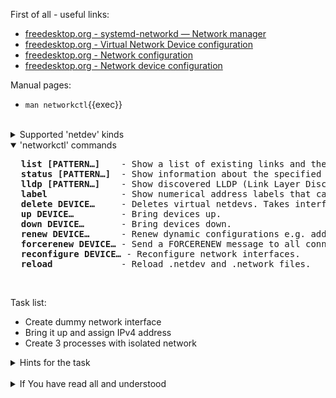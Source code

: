 First of all - useful links:

- [freedesktop.org - systemd-networkd — Network manager](https://www.freedesktop.org/software/systemd/man/systemd-networkd.html#)
- [freedesktop.org - Virtual Network Device configuration](https://www.freedesktop.org/software/systemd/man/systemd.netdev.html#)
- [freedesktop.org - Network configuration](https://www.freedesktop.org/software/systemd/man/systemd.network.html#)
- [freedesktop.org - Network device configuration](https://www.freedesktop.org/software/systemd/man/systemd.link.html#)

Manual pages:
- `man networkctl`{{exec}}
<br>
<details><summary>Supported 'netdev' kinds</summary>
<pre>
  <strong>bond</strong>   - aggregation of all its slave devices. See Linux Ethernet Bonding Driver HOWTO for details.
  <strong>bridge</strong> - software switch, and each of its slave devices and the bridge itself are ports of the switch.
  <strong>dummy</strong>  - drops all packets sent to it.
  <strong>gre</strong>    - level 3 GRE tunnel over IPv4. See RFC 2784 for details. Name "gre0" should not be used, as the kernel creates a device with this name when the corresponding kernel module is loaded.
  <strong>gretap</strong> - level 2 GRE tunnel over IPv4. Name "gretap0" should not be used, as the kernel creates a device with this name when the corresponding kernel module is loaded.
  <strong>erspan</strong> - ERSPAN mirrors traffic on one or more source ports and delivers the mirrored traffic to one or more destination ports on another switch.
  <strong>ip6gre</strong> - level 3 GRE tunnel over IPv6.
  <strong>ip6tnl</strong> - IPv4 or IPv6 tunnel over IPv6
  <strong>ip6gretap</strong> - level 2 GRE tunnel over IPv6.
  <strong>ipip</strong>   - IPv4 over IPv4 tunnel.
  <strong>ipvlan</strong> - IPVLAN device is a stacked device which receives packets from its underlying device based on IP address filtering.
  <strong>ipvtap</strong> - IPVTAP device is a stacked device which receives packets from its underlying device based on IP address filtering and can be accessed using the tap user space interface.
  <strong>macvlan</strong> - stacked device which receives packets from its underlying device based on MAC address filtering.
  <strong>macvtap</strong> - stacked device which receives packets from its underlying device based on MAC address filtering.
  <strong>sit</strong>    - IPv6 over IPv4 tunnel.
  <strong>tap</strong>    - persistent Level 2 tunnel between a network device and a device node.
  <strong>tun</strong>    - persistent Level 3 tunnel between a network device and a device node.
  <strong>veth</strong>   - Ethernet tunnel between a pair of network devices.
  <strong>vlan</strong>   - stacked device which receives packets from its underlying device based on VLAN tagging. See IEEE 802.1Q for details.
  <strong>vti</strong>    - IPv4 over IPSec tunnel.
  <strong>vti6</strong>   - IPv6 over IPSec tunnel.
  <strong>vxlan</strong>  - virtual extensible LAN (vxlan), for connecting Cloud computing deployments.
  <strong>geneve</strong> - GEneric NEtwork Virtualization Encapsulation (GENEVE) netdev driver.
  <strong>l2tp</strong>   - Layer 2 Tunneling Protocol (L2TP) is a tunneling protocol used to support virtual private networks (VPNs) or as part of the delivery of services by ISPs. It does not provide any encryption or confidentiality by itself
  <strong>macsec</strong> - 802.1AE IEEE industry-standard security technology that provides secure communication for all traffic on Ethernet links.
  <strong>vrf</strong>    - Virtual Routing and Forwarding (VRF) interface to create separate routing and forwarding domains.
  <strong>vcan</strong>   - virtual CAN driver (vcan). Similar to the network loopback devices, vcan offers a virtual local CAN interface.
  <strong>vxcan</strong>  - virtual CAN tunnel driver (vxcan). Similar to the virtual ethernet driver veth, vxcan implements a local CAN traffic tunnel between two virtual CAN network devices. When creating a vxcan, two vxcan devices are created as pair. When one end receives the packet it appears on its pair and vice versa. The vxcan can be used for cross namespace communication.
  <strong>wireguard</strong> - Secure Network Tunnel.
  <strong>nlmon</strong>  - Netlink monitor device. Use an nlmon device when you want to monitor system Netlink messages.
  <strong>fou</strong>    - Foo-over-UDP tunneling.
  <strong>xfrm</strong>   - virtual tunnel interface like vti/vti6 but with several advantages.
  <strong>ifb</strong>    - Intermediate Functional Block (ifb) pseudo network interface acts as a QoS concentrator for multiple different sources of traffic.
  <strong>bareudp</strong> - UDP tunnels provide a generic L3 encapsulation support for tunnelling different L3 protocols like MPLS, IP etc. inside of an UDP tunnel.
  <strong>batadv</strong> - B.A.T.M.A.N. Advanced is a routing protocol for multi-hop mobile ad-hoc networks which operates on layer 2.
  <strong>ipoib</strong>  - IP over Infiniband subinterface.
  <strong>wlan</strong>   - virtual wireless network (WLAN) interface.
  <br>
  GoTo <a href="https://docs.kernel.org/networking/index.html">Linux Networking subsystem documentation</a> for more information.
</pre>
</details>
<details open><summary>'networkctl' commands</summary>
<pre>
  <strong>list [PATTERN…]</strong>    - Show a list of existing links and their status.
  <strong>status [PATTERN…]</strong>  - Show information about the specified links: type, state, kernel module driver, hardware and IP address, configured DNS servers, etc.
  <strong>lldp [PATTERN…]</strong>    - Show discovered LLDP (Link Layer Discovery Protocol) neighbors.
  <strong>label</strong>              - Show numerical address labels that can be used for address selection.
  <strong>delete DEVICE…</strong>     - Deletes virtual netdevs. Takes interface name or index number.
  <strong>up DEVICE…</strong>         - Bring devices up.
  <strong>down DEVICE…</strong>       - Bring devices down.
  <strong>renew DEVICE…</strong>      - Renew dynamic configurations e.g. addresses received from DHCP server.
  <strong>forcerenew DEVICE…</strong> - Send a FORCERENEW message to all connected clients, triggering DHCP reconfiguration.
  <strong>reconfigure DEVICE…</strong> - Reconfigure network interfaces.
  <strong>reload</strong>             - Reload .netdev and .network files.
</pre>
</details><br>

Task list:
- Create dummy network interface
- Bring it up and assign IPv4 address
- Create 3 processes with isolated network 

<details><summary>Hints for the task</summary>
<pre>
<strong>Task 1:</strong>
  $ sudo vi /etc/systemd/network/dummy.netdev
      [NetDev]
      Name=dummy0
      Description=Some dummy NetDev
      Kind=dummy
  $ sudo networkctl reload
  $ sudo networkctl list
<br>
<strong>Task 2:</strong>
  $ sudo ip addr add 192.168.1.150/24 dev dummy0
  $ sudo ip link set dummy0 up
  $ networkctl list
<br>
<strong>Task 3:</strong>
  $ sudo ip netns add Isolated1
  $ sudo ip netns add Isolated2
  $ sudo ip netns add Isolated3
  $ sudo ip netns
  $ # 0------1--------2--------3
  $ # 1 <--> 01-12 <--> 21-23 <--> 32-lo  
  $ sudo ip link add vvegh1 type veth peer name vvegh01
  $ sudo ip link add vvegh12 type veth peer name vvegh21
  $ sudo ip link add vvegh23 type veth peer name vvegh32
  $
  $ sudo ip link set vvegh01 netns Isolated1
  $ sudo ip link set vvegh12 netns Isolated1
  $ sudo ip link set vvegh21 netns Isolated2
  $ sudo ip link set vvegh23 netns Isolated2 
  $ sudo ip link set vvegh32 netns Isolated3
  $  
  $ ip addr add 192.168.1.1/24 dev vvegh1
  $ ip link set dev vvegh1 up
  $
  $ ip netns exec Isolated1 ip addr add 192.168.1.2/24 dev vvegh01
  $ ip netns exec Isolated1 ip link set dev vvegh01 up
  $ ip netns exec Isolated1 ip addr add 192.168.12.1/24 dev vvegh12
  $ ip netns exec Isolated1 ip link set dev vvegh12 up
  $  
  $ ip netns exec Isolated2 ip addr add 192.168.12.2/24 dev vvegh21
  $ ip netns exec Isolated2 ip link set dev vvegh21 up
  $ ip netns exec Isolated2 ip addr add 192.168.23.1/24 dev vvegh23
  $ ip netns exec Isolated2 ip link set dev vvegh23 up
  $
  $ ip netns exec Isolated3 ip addr add 192.168.23.2/24 dev vvegh32
  $ ip netns exec Isolated3 ip link set dev vvegh32 up
  $ ip netns exec Isolated3 ip addr add 172.16.30.1/24 dev lo
  $ 
  $ ip route add 172.16.30.0/24 via 192.168.1.2
  $ ip netns exec Isolated1 ip route add default via 192.168.1.1
  $ ip netns exec Isolated1 ip route add 172.16.30.0/24 via 192.168.12.2
  $ ip netns exec Isolated2 ip route add default via 192.168.12.1
  $ ip netns exec Isolated2 ip route add 172.16.30.0/24 via 192.168.23.2
  $ ip netns exec Isolated3 ip route add default via 192.168.23.1
  $
  $ ip route add 192.168.23.0/24 via 192.168.1.2
  $ ip netns exec Isolated1 ip route add 192.168.23.0/24 via 192.168.12.2
  $
  $ echo 1 > /proc/sys/net/ipv4/ip_forward
  $ iptables -t nat -A POSTROUTING -o enp1s0 -j MASQUERADE
  $ 
  $ # ping 172.16.30.1
  $ ip netns exec Isolated3 ip addr add 172.16.30.2/24 dev lo
  $ # ping 172.16.30.1
  $ # ping 172.16.30.2

</pre>
</details>
<br>
<details><summary>If You have read all and understood</summary>
<pre>
`touch IReadAllAndUndnderstood`{{exec}}
</pre>
